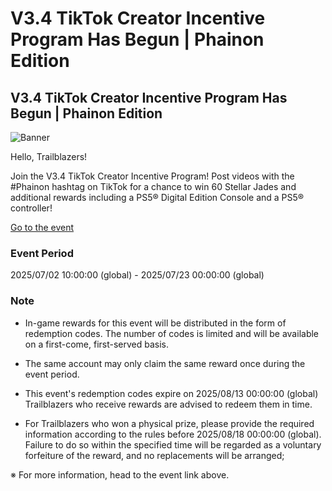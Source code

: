 # V3.4 TikTok Creator Incentive Program Has Begun | Phainon Edition
## V3.4 TikTok Creator Incentive Program Has Begun | Phainon Edition
![Banner](https://sdk.hoyoverse.com/upload/ann/2025/06/27/5f1a23ee4513762e1dcfa36ac0949c88_2324962408942929643.jpg)

Hello, Trailblazers!

Join the V3.4 TikTok Creator Incentive Program! Post videos with the #Phainon hashtag on TikTok for a chance to win 60 Stellar Jades and additional rewards including a PS5® Digital Edition Console and a PS5® controller!

[ Go to the event](https://hoyo.link/CiDqQbPV0)

### Event Period

2025/07/02 10:00:00 (global) - 2025/07/23 00:00:00 (global)

### Note

- In-game rewards for this event will be distributed in the form of redemption codes. The number of codes is limited and will be available on a first-come, first-served basis.

- The same account may only claim the same reward once during the event period.

- This event's redemption codes expire on 2025/08/13 00:00:00 (global) Trailblazers who receive rewards are advised to redeem them in time.

- For Trailblazers who won a physical prize, please provide the required information according to the rules before 2025/08/18 00:00:00 (global). Failure to do so within the specified time will be regarded as a voluntary forfeiture of the reward, and no replacements will be arranged;

※ For more information, head to the event link above.
